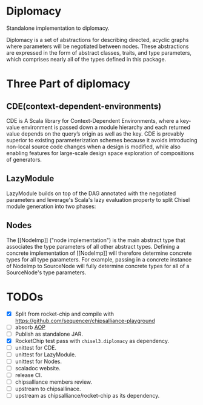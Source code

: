 # Diplomacy
Standalone implementation to diplomacy.

Diplomacy is a set of abstractions for describing directed, acyclic graphs where parameters will be negotiated between nodes. These abstractions are expressed in the form of abstract classes, traits, and type parameters, which comprises nearly all of the types defined in this package.

# Three Part of diplomacy

## CDE(context-dependent-environments)
CDE is A Scala library for Context-Dependent Environments, where a key-value environment is passed down a module hierarchy and each returned value depends on the query’s origin as well as the key.
CDE is provably superior to existing parameterization schemes because it avoids introducing non-local source code changes when a design is modified, while also enabling features for large-scale design space exploration of compositions of generators.

## LazyModule
LazyModule builds on top of the DAG annotated with the negotiated parameters and leverage's Scala's lazy evaluation property to split Chisel module generation into two phases:

## Nodes
The [[NodeImp]] ("node implementation") is the main abstract type that associates the type parameters of all other abstract types. Defining a concrete implementation of [[NodeImp]] will therefore determine concrete types for all type parameters. For example, passing in a concrete instance of NodeImp to SourceNode will fully determine concrete types for all of a SourceNode's type parameters.

# TODOs
- [x] Split from rocket-chip and compile with https://github.com/sequencer/chipsalliance-playground  
- [ ] absorb [AOP](https://github.com/chipsalliance/rocket-chip/blob/master/src/main/scala/aop/Select.scala)  
- [ ] Publish as standalone JAR.  
- [x] RocketChip test pass with `chisel3.diplomacy` as dependency.
- [ ] unittest for CDE.  
- [ ] unittest for LazyModule.  
- [ ] unittest for Nodes.  
- [ ] scaladoc website.  
- [ ] release CI.  
- [ ] chipsalliance members review.  
- [ ] upstream to chipsallinace.  
- [ ] upstream as chipsalliance/rocket-chip as its dependency.  
